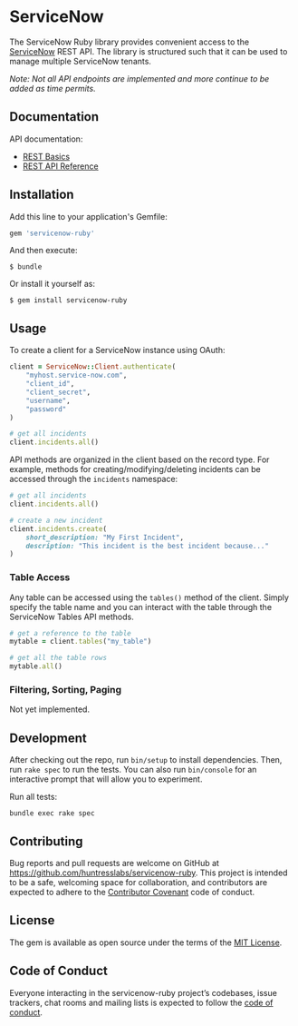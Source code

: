 # ServiceNow

The ServiceNow Ruby library provides convenient access to the [ServiceNow](https://developer.servicenow.com/app.do#!/document/content/app_store_doc_rest_integrate_newyork_c_RESTAPI?v=newyork) REST API. The library is structured such that it can be used to manage multiple ServiceNow tenants.

*Note: Not all API endpoints are implemented and more continue to be added as time permits.*

## Documentation

API documentation:
- [REST Basics](https://developer.servicenow.com/app.do#!/document/content/app_store_doc_rest_integrate_newyork_c_RESTAPI?v=newyork)
- [REST API Reference](https://docs.servicenow.com/bundle/newyork-application-development/page/build/applications/concept/api-rest.html)

## Installation

Add this line to your application's Gemfile:

```ruby
gem 'servicenow-ruby'
```

And then execute:

    $ bundle

Or install it yourself as:

    $ gem install servicenow-ruby

## Usage

To create a client for a ServiceNow instance using OAuth:

```ruby
client = ServiceNow::Client.authenticate(
    "myhost.service-now.com",
    "client_id",
    "client_secret",
    "username",
    "password"
)

# get all incidents
client.incidents.all()
```

API methods are organized in the client based on the record type. For example, methods for creating/modifying/deleting incidents can be accessed through the `incidents` namespace:

```ruby
# get all incidents
client.incidents.all()

# create a new incident
client.incidents.create(
    short_description: "My First Incident",
    description: "This incident is the best incident because..."
)
```

### Table Access

Any table can be accessed using the `tables()` method of the client. Simply specify the table name and you can interact with the table through the ServiceNow Tables API methods.

```ruby
# get a reference to the table
mytable = client.tables("my_table")

# get all the table rows
mytable.all()
```

### Filtering, Sorting, Paging

Not yet implemented.

## Development

After checking out the repo, run `bin/setup` to install dependencies. Then, run `rake spec` to run the tests. You can also run `bin/console` for an interactive prompt that will allow you to experiment.

Run all tests:

    bundle exec rake spec

## Contributing

Bug reports and pull requests are welcome on GitHub at https://github.com/huntresslabs/servicenow-ruby. This project is intended to be a safe, welcoming space for collaboration, and contributors are expected to adhere to the [Contributor Covenant](http://contributor-covenant.org) code of conduct.

## License

The gem is available as open source under the terms of the [MIT License](https://opensource.org/licenses/MIT).

## Code of Conduct

Everyone interacting in the servicenow-ruby project’s codebases, issue trackers, chat rooms and mailing lists is expected to follow the [code of conduct](https://github.com/huntresslabs/servicenow-ruby/blob/master/CODE_OF_CONDUCT.md).

